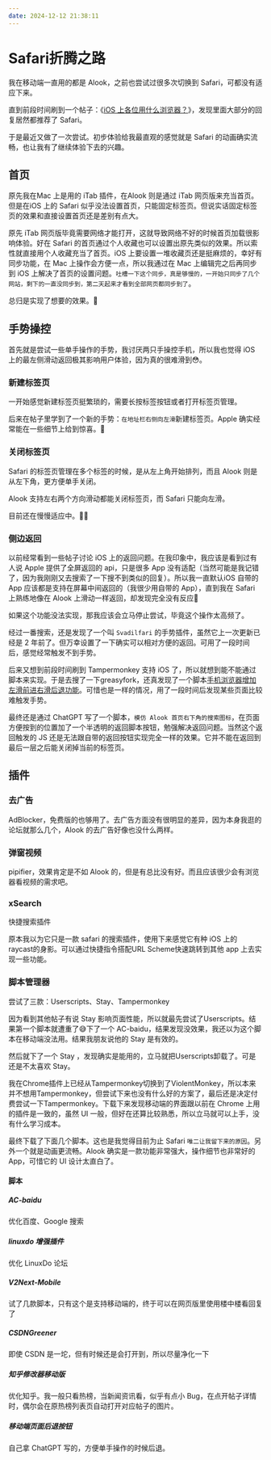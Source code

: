 ```yaml
---
date: 2024-12-12 21:38:11
---
```

# Safari折腾之路
我在移动端一直用的都是 Alook，之前也尝试过很多次切换到 Safari，可都没有适应下来。

直到前段时间刷到一个帖子：《[iOS 上各位用什么浏览器？](https://v2ex.com/t/1094201)》，发现里面大部分的回复居然都推荐了 Safari。

于是最近又做了一次尝试。初步体验给我最直观的感觉就是 Safari 的动画确实流畅，也让我有了继续体验下去的兴趣。

## 首页
原先我在Mac 上是用的 iTab 插件，在Alook 则是通过 iTab 网页版来充当首页。但是在iOS 上的 Safari 似乎没法设置首页，只能固定标签页。但说实话固定标签页的效果和直接设置首页还是差别有点大。

原先 iTab 网页版毕竟需要网络才能打开，这就导致网络不好的时候首页加载很影响体验。好在 Safari 的首页通过个人收藏也可以设置出原先类似的效果。所以索性就直接用个人收藏充当了首页。iOS 上要设置一堆收藏页还是挺麻烦的，幸好有同步功能，在 Mac 上操作会方便一点，所以我通过在 Mac 上编辑完之后再同步到 iOS 上解决了首页的设置问题。`吐槽一下这个同步，真是够慢的，一开始只同步了几个网站，剩下的一直没同步到，第二天起来才看到全部网页都同步到了`。

总归是实现了想要的效果。🧐

## 手势操控
首先就是尝试一些单手操作的手势，我讨厌两只手操控手机，所以我也觉得 iOS 上的最左侧滑动返回极其影响用户体验，因为真的很难滑到😳。
### 新建标签页
一开始感觉新建标签页挺繁琐的，需要长按标签按钮或者打开标签页管理。

后来在帖子里学到了一个新的手势：`在地址栏右侧向左滑`新建标签页。Apple 确实经常能在一些细节上给到惊喜。🥳

### 关闭标签页
Safari 的标签页管理在多个标签的时候，是从左上角开始排列，而且 Alook 则是从左下角，更方便单手关闭。

Alook 支持左右两个方向滑动都能关闭标签页，而 Safari 只能向左滑。

目前还在慢慢适应中。😶‍🌫️

### 侧边返回
以前经常看到一些帖子讨论 iOS 上的返回问题。在我印象中，我应该是看到过有人说 Apple 提供了全屏返回的 api，只是很多 App 没有适配（当然可能是我记错了，因为我刚刚又去搜索了一下搜不到类似的回复）。所以我一直默认iOS 自带的 App 应该都是支持在屏幕中间返回的（我很少用自带的 App），直到我在 Safari 上熟练地像在 Alook 上滑动一样返回，却发现完全没有反应🫠

如果这个功能没法实现，那我应该会立马停止尝试，毕竟这个操作太高频了。

经过一番搜索，还是发现了一个叫 `Svadilfari` 的手势插件，虽然它上一次更新已经是 2 年前了。但万幸设置了一下确实可以相对方便的返回。可用了一段时间后，感觉经常触发不到手势。

后来又想到前段时间刷到 Tampermonkey 支持 iOS 了，所以就想到能不能通过脚本来实现。于是去搜了一下greasyfork，还真发现了一个脚本[手机浏览器增加左滑前进右滑后退功能](https://greasyfork.org/zh-CN/scripts/454492-%E6%89%8B%E6%9C%BA%E6%B5%8F%E8%A7%88%E5%99%A8%E5%A2%9E%E5%8A%A0%E5%B7%A6%E6%BB%91%E5%89%8D%E8%BF%9B%E5%8F%B3%E6%BB%91%E5%90%8E%E9%80%80%E5%8A%9F%E8%83%BD)。可惜也是一样的情况，用了一段时间后发现某些页面比较难触发手势。

最终还是通过 ChatGPT 写了一个脚本，`模仿 Alook 首页右下角的搜索图标`，在页面方便按到的位置加了一个半透明的返回脚本按钮，勉强解决返回问题。当然这个返回触发的 JS 还是无法跟自带的返回按钮实现完全一样的效果。它并不能在返回到最后一层之后能关闭掉当前的标签页。

## 插件
### 去广告
AdBlocker，免费版的也够用了。去广告方面没有很明显的差异，因为本身我逛的论坛就那么几个，Alook 的去广告好像也没什么两样。

### 弹窗视频
pipifier，效果肯定是不如 Alook 的，但是有总比没有好。而且应该很少会有浏览器看视频的需求吧。

### xSearch
快捷搜索插件

原本我以为它只是一款 safari 的搜索插件，使用下来感觉它有种 iOS 上的 raycast的身影。可以通过快捷指令搭配URL Scheme快速跳转到其他 app 上去实现一些功能。

### 脚本管理器
尝试了三款：Userscripts、Stay、Tampermonkey

因为看到其他帖子有说 Stay 影响页面性能，所以就最先尝试了Userscripts。结果第一个脚本就遭重了😅下了一个 AC-baidu，结果发现没效果，我还以为这个脚本在移动端没法用。结果我朋友说他的 Stay 是有效的。

然后就下了一个 Stay ，发现确实是能用的，立马就把Userscripts卸载了。可是还是不太喜欢 Stay。

我在Chrome插件上已经从Tampermonkey切换到了ViolentMonkey，所以本来并不想用Tampermonkey，但尝试下来也没有什么好的方案了，最后还是决定付费尝试一下Tampermonkey。下载下来发现移动端的界面跟以前在 Chrome 上用的插件是一致的，虽然 UI 一般，但好在还算比较熟悉，所以立马就可以上手，没有什么学习成本。

最终下载了下面几个脚本。这也是我觉得目前为止 Safari `唯二让我留下来的原因`。另外一个就是动画更流畅。Alook 确实是一款功能非常强大，操作细节也非常好的 App，可惜它的 UI 设计太直白了。
#### 脚本
##### AC-baidu
优化百度、Google 搜索
##### linuxdo 增强插件
优化 LinuxDo 论坛
##### V2Next-Mobile
试了几款脚本，只有这个是支持移动端的，终于可以在网页版里使用楼中楼看回复了
##### CSDNGreener
即使 CSDN 是一坨，但有时候还是会打开到，所以尽量净化一下
##### 知乎修改器移动版
优化知乎。我一般只看热榜，当新闻资讯看，似乎有点小 Bug，在点开帖子详情时，偶尔会在原热榜列表页自动打开对应帖子的图片。
##### 移动端页面后退按钮
自己拿 ChatGPT 写的，方便单手操作的时候后退。

<gitalk/>
